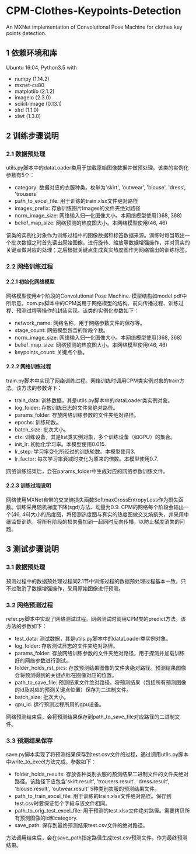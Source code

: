 # CPM-Clothes-Keypoints-Detection
An MXNet implementation of Convolutional Pose Machine for clothes key points detection. 
## 1 依赖环境和库
Ubuntu 16.04, Python3.5 with  
* numpy (1.14.2)
* mxnet-cu80 
* matplotlib (2.1.2)
* imageio (2.3.0)
* scikit-image (0.13.1)
* xlrd (1.1.0)
* xlwt (1.3.0)
## 2 训练步骤说明
### 2.1 数据预处理
utils.py脚本中的dataLoader类用于加载原始图像数据并做预处理。该类的实例化参数有5个：
* category: 数据对应的衣服种类。枚举为'skirt', 'outwear', 'blouse', 'dress', 'trousers'
* path_to_excel_file: 用于训练的train.xlsx文件绝对路径
* images_prefix: 存放训练图片Images的文件夹绝对路径
* norm_image_size: 网络输入归一化图像大小。本网络模型使用(368, 368)
* belief_map_size: 网络预测的热度图大小。本网络模型使用(46, 46)   

该类的实例化对象作为训练过程中的图像数据和标签数据来源。训练时每当取出一个批次数据之时首先读出原始图像，进行旋转、缩放等数据增强操作，并对真实的关键点做对应的处理；之后根据关键点生成真实热度图作为网络输出的训练标签。
### 2.2 网络训练过程
#### 2.2.1 初始化网络模型
网络模型使用4个阶段的Convolutional Pose Machine. 模型结构如model.pdf中所示意。cpm.py脚本中的CPM类用于网络模型的结构、前向传播过程、训练过程、预测过程等操作的封装实现。该类的实例化参数如下：
* network_name: 网络名称，用于网络参数文件的保存等。
* stage_count: 网络模型包含的阶段个数。
* norm_image_size: 网络输入归一化图像大小。本网络模型使用(368, 368)
* belief_map_size: 网络预测的热度图大小。本网络模型使用(46, 46)
* keypoints_count: 关键点个数。  
#### 2.2.2 网络训练过程
train.py脚本中实现了网络训练过程。网络训练时调用CPM类实例对象的train方法。该方法的参数许下：
* train_data: 训练数据，其是utils.py脚本中的dataLoader类实例对象。
* log_folder: 存放训练日志的文件夹绝对路径。
* params_folder: 存放网络训练参数的文件夹绝对路径。
* epochs: 训练轮数。
* batch_size: 批次大小。
* ctx: 训练设备，其是list类实例对象，多个训练设备（如GPU）的集合。
* init_lr: 初始化学习率。本模型使用0.015.
* lr_step: 学习率变化所经过的训练轮数。本模型使用3.
* lr_factor: 每次学习率衰减时变化为原来的倍数。本模型使用0.7.   

网络训练结束后，会在params_folder中生成对应的网络参数训练文件。
#### 2.2.3 训练过程说明
网络使用MXNet自带的交叉熵损失函数SoftmaxCrossEntropyLoss作为损失函数。训练采用随机梯度下降(sgd)方法、动量为0.9. CPM的网络每个阶段会输出一个(46, 46)大小的热度图，将预测热度图与真实的热度图做交叉熵损失，并采用中继监督训练，将所有阶段的损失叠加到一起同时反向传播，以防止梯度消失的问题。
## 3 测试步骤说明
### 3.1 数据预处理
预测过程中的数据预处理过程同2.1节中训练过程的数据预处理过程基本一致，只不过取消了数据增强操作，采用原始图像进行预测。
### 3.2 网络预测过程
refer.py脚本中实现了网络测试过程。网络测试时调用CPM类的predict方法。该方法的参数如下：
* test_data: 测试数据，其是utils.py脚本中的dataLoader类实例对象。
* log_folder: 存放测试日志的文件夹绝对路径。
* params_folder: 存放网络训练参数的文件夹绝对路径，用于探测并加载训练好的网络参数进行测试。
* folder_holds_rst_pics: 存放预测结果图像的文件夹绝对路径。预测结果图像会将预测得到的关键点标在图像对应的位置。
* path_to_save_file: 预测结果文件绝对路径。将预测结果（包括所有预测图像的id及对应的预测关键点位置）保存为二进制文件。
* batch_size: 批次大小。
* gpu_id: 运行预测过程所用的gpu设备。   

网络预测结束后，会将预测结果保存到path_to_save_file对应路径的二进制文件。
### 3.3 预测结果保存
save.py脚本实现了将预测结果保存到test.csv文件的过程。通过调用utils.py脚本中write_to_excel方法完成，参数如下：
* folder_holds_results: 存放各种类别衣服的预测结果二进制文件的文件夹绝对路径。该路径下应包含'skirt.result', 'trousers.result', 'dress.result', 'blouse.result', 'outwear.result' 5种类别衣服的预测结果文件。
* path_to_train_excel_file: 用于训练的train.xlsx文件绝对路径。保存到test.csv时要保证每个字段与该文件相同。
* path_to_orig_test_excel_file: 用于预测的test.xlsx文件绝对路径。需要拷贝所有预测图像的id和category.
* save_path: 保存到最终预测结果test.csv文件的绝对路径。  

方法调用结束后，会在save_path指定路径生成test.csv预测文件，作为最终预测结果。
